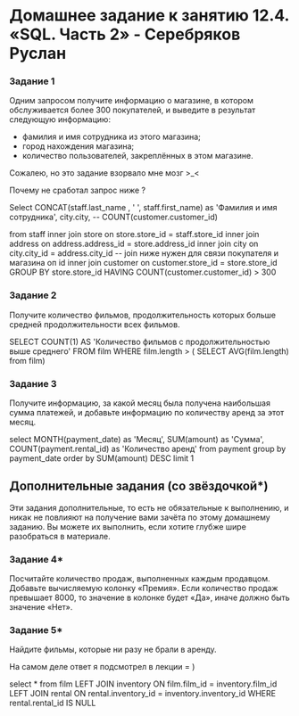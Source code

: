 # Домашнее задание к занятию 12.4. «SQL. Часть 2» - Серебряков Руслан

### Задание 1

Одним запросом получите информацию о магазине, в котором обслуживается более 300 покупателей, и выведите в результат следующую информацию: 
- фамилия и имя сотрудника из этого магазина;
- город нахождения магазина;
- количество пользователей, закреплённых в этом магазине.

Сожалею, но это задание взорвало мне мозг >_<

Почему не сработал запрос ниже ?

Select CONCAT(staff.last_name , ' ', staff.first_name) as 'Фамилия и имя 
сотрудника', 
city.city, 
-- COUNT(customer.customer_id)

from staff
inner join store on store.store_id = staff.store_id
inner join address on address.address_id = store.address_id
inner join city on city.city_id = address.city_id
-- join ниже нужен для связи покупателя и магазина оп id
inner join customer on customer.store_id = store.store_id
GROUP BY store.store_id
HAVING COUNT(customer.customer_id) > 300


### Задание 2


Получите количество фильмов, продолжительность которых больше средней продолжительности всех фильмов.

SELECT COUNT(1)
AS 'Количество фильмов 
с продолжительностью 
выше среднего'
FROM film
WHERE film.length > ( SELECT AVG(film.length) from film)


### Задание 3

Получите информацию, за какой месяц была получена наибольшая сумма платежей, и добавьте информацию по количеству аренд за этот месяц.

select MONTH(payment_date) as 'Месяц',
SUM(amount) as 'Сумма',
COUNT(payment.rental_id) as 'Количество аренд'
from payment
group by payment_date
order by SUM(amount) DESC
limit 1

## Дополнительные задания (со звёздочкой*)
Эти задания дополнительные, то есть не обязательные к выполнению, и никак не повлияют на получение вами зачёта по этому домашнему заданию. Вы можете их выполнить, если хотите глубже шире разобраться в материале.

### Задание 4*

Посчитайте количество продаж, выполненных каждым продавцом. Добавьте вычисляемую колонку «Премия». Если количество продаж превышает 8000, то значение в колонке будет «Да», иначе должно быть значение «Нет».

### Задание 5*

Найдите фильмы, которые ни разу не брали в аренду.

На самом деле ответ я подсмотрел в лекции = )

select *
from film
LEFT JOIN inventory ON film.film_id = inventory.film_id
LEFT JOIN rental ON rental.inventory_id = inventory.inventory_id
WHERE rental.rental_id IS NULL




